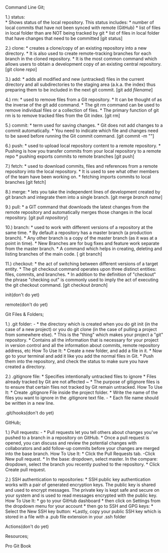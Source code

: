 Command Line Git;

1.) status:  
     * Shows status of the local repository. This status includes: 
     * number of local commits that have not been synced with remote (GitHub) 
     * list of files in local folder than are NOT being tracked by git 
     * list of files in local folder that have changes that need to be committed 
        [git status]

2.) clone: 
     * creates a clone/copy of an existing repository into a new directory. 
     * It is also used to create remote-tracking branches for each branch in the cloned repository. 
     * It is the most common command which allows users to obtain a development copy of an existing central repository. 
        [git clone *repo*]

3.) add: 
     * adds all modified and new (untracked) files in the current directory and all subdirectories to the staging area (a.k.a. the index) thus preparing them to be included in the next git commit. 
        [git add *filename*]

4.) rm:
     * used to remove files from a Git repository. 
     * It can be thought of as the inverse of the git add command. 
     * The git rm command can be used to remove individual files or a collection of files. 
     * The primary function of git rm is to remove tracked files from the Git index. 
        [git rm]
        
5.) commit: 
     * term used for saving changes. 
     * Git does not add changes to a commit automatically. 
     * You need to indicate which file and changes need to be saved before running the Git commit command. 
        [git commit -m ""]

6.) push: 
     * used to upload local repository content to a remote repository. 
     * Pushing is how you transfer commits from your local repository to a remote repo 
     * pushing exports commits to remote branches 
        [git push]

7.) fetch: 
     * used to download commits, files and references from a remote repository into the local repository. 
     * It is used to see what other members of the team have been working on. 
     * fetching imports commits to local branches 
        [git fetch]

8.) merge: 
     * lets you take the independent lines of development created by git branch and integrate them into a single branch.
        [git merge *branch name*]

9.) pull: 
     * a GIT command that downloads the latest changes from the remote repository and automatically merges those changes in the local repository. 
        [git pull *repository*]

10.) branch: 
     * used to work with different versions of a repository at the same time. 
     * By default a repository has a master branch (a production branch). 
     * Any other branch is a copy of the master branch (as it was at a point in time). 
     * New Branches are for bug fixes and feature work separate from the master branch. 
     * A command which helps in creating, deleting and listing branches of the main code. [
        git branch] 
        
11.) checkout: 
     * the act of switching between different versions of a target entity. 
     * The git checkout command operates upon three distinct entities: files, commits, and branches. 
     * In addition to the definition of "checkout" the phrase "checking out" is commonly used to imply the act of executing the git checkout command. 
        [git checkout *branch*]

init(don't do yet)

remote(don't do yet)

Git Files & Folders;

1.) .git folder: -
     * the directory which is created when you do git init (in the case of a new project) or you do git clone (in the case of pulling a project from somewhere else). 
     * This is the "thing" which makes your project a "git" repository. 
     * Contains all the information that is necessary for your project in version control and all the information about commits, remote repository address, etc 
     How To Use It: 
     * Create a new folder, and add a file in it. 
     * Now go to your terminal and add it like you add the normal files in Git. 
     * Push them into the repository, and check the status to make sure you have created a directory.

2.) .gitignore file: 
     * Specifies intentionally untracked files to ignore 
     * Files already tracked by Git are not affected ~
     * The purpose of gitignore files is to ensure that certain files not tracked by Git remain untracked. 
     How To Use It: 
     * Create .gitignore File inside the project folder. 
     * Write the name of the files you want to ignore in the .gitignore text file. -
     * Each file name should be written in a new line.

.git/hooks(don't do yet)

GitHub;

1.) Pull requests: -
     * Pull requests let you tell others about changes you've pushed to a branch in a repository on GitHub. 
     * Once a pull request is opened, you can discuss and review the potential changes with collaborators and add follow-up commits before your changes are merged into the base branch. 
     How To Use It: 
     * Click the Pull Requests tab. -Click New pull request. 
     * In the base: dropdown, select master. In the compare: dropdown, select the branch you recently pushed to the repository. 
     * Click Create pull request.

2.) SSH authentication to repositories: 
     * SSH public key authentication works with a pair of generated encryption keys. The public key is shared and used to encrypt messages. The private key is kept safe and secure on your system and is used to read messages encrypted with the public key. 
     How To Use It: 
     * go to your GitHub dashboard 
     * then click on Settings from the dropdown menu for your account 
     * then go to SSH and GPG keys: 
     * Select the New SSH key button: 
     *Lastly, copy your public SSH key which is stored in a file with a .pub file extension in your .ssh folder

Actions(don't do yet)

Resources;

Pro Git Book
